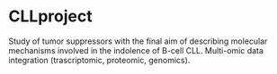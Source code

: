# CLLproject
Study of tumor suppressors with the final aim of describing molecular mechanisms involved in the indolence of B-cell CLL.
Multi-omic data integration (trascriptomic, proteomic, genomics).
